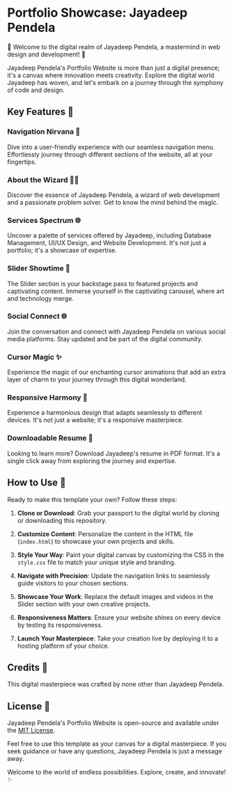 # Portfolio Showcase: Jayadeep Pendela

🌟 Welcome to the digital realm of Jayadeep Pendela, a mastermind in web design and development! 🚀

Jayadeep Pendela's Portfolio Website is more than just a digital presence; it's a canvas where innovation meets creativity. Explore the digital world Jayadeep has woven, and let's embark on a journey through the symphony of code and design.

## Key Features 🎉

### Navigation Nirvana 🚀
Dive into a user-friendly experience with our seamless navigation menu. Effortlessly journey through different sections of the website, all at your fingertips.

### About the Wizard 🧙‍♂️
Discover the essence of Jayadeep Pendela, a wizard of web development and a passionate problem solver. Get to know the mind behind the magic.

### Services Spectrum 🌐
Uncover a palette of services offered by Jayadeep, including Database Management, UI/UX Design, and Website Development. It's not just a portfolio; it's a showcase of expertise.

### Slider Showtime 🌟
The Slider section is your backstage pass to featured projects and captivating content. Immerse yourself in the captivating carousel, where art and technology merge.

### Social Connect 🌐
Join the conversation and connect with Jayadeep Pendela on various social media platforms. Stay updated and be part of the digital community.

### Cursor Magic ✨
Experience the magic of our enchanting cursor animations that add an extra layer of charm to your journey through this digital wonderland.

### Responsive Harmony 📱
Experience a harmonious design that adapts seamlessly to different devices. It's not just a website; it's a responsive masterpiece.

### Downloadable Resume 📄
Looking to learn more? Download Jayadeep's resume in PDF format. It's a single click away from exploring the journey and expertise.

## How to Use 🚀

Ready to make this template your own? Follow these steps:

1. **Clone or Download**: Grab your passport to the digital world by cloning or downloading this repository.

2. **Customize Content**: Personalize the content in the HTML file (`index.html`) to showcase your own projects and skills.

3. **Style Your Way**: Paint your digital canvas by customizing the CSS in the `style.css` file to match your unique style and branding.

4. **Navigate with Precision**: Update the navigation links to seamlessly guide visitors to your chosen sections.

5. **Showcase Your Work**: Replace the default images and videos in the Slider section with your own creative projects.

6. **Responsiveness Matters**: Ensure your website shines on every device by testing its responsiveness.

7. **Launch Your Masterpiece**: Take your creation live by deploying it to a hosting platform of your choice.

## Credits 🙌

This digital masterpiece was crafted by none other than Jayadeep Pendela.

## License 📜

Jayadeep Pendela's Portfolio Website is open-source and available under the [MIT License](LICENSE).

Feel free to use this template as your canvas for a digital masterpiece. If you seek guidance or have any questions, Jayadeep Pendela is just a message away.

Welcome to the world of endless possibilities. Explore, create, and innovate! ✨
